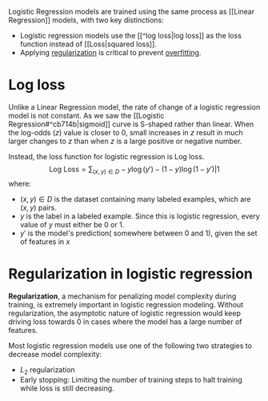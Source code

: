 Logistic Regression models are trained using the same process as [[Linear Regression]] models, with two key distinctions:
- Logistic regression models use the [[^log loss|log loss]] as the loss function instead of [[Loss|squared loss]].
- Applying <span title="Any mechanism that reduces overfitting"><u>regularization</u></span> is critical to prevent <span title= "Creating a model that matches the training data so closely that the model fails to make correct predictions on new data."><u>overfitting</u></span>.

# Log loss

Unlike a Linear Regression model, the rate of change of a logistic regression model is not constant. As we saw the [[Logistic Regression#^cb714b|sigmoid]] curve is S-shaped rather than linear. 
When the log-odds ($z$) value is closer to 0, small increases in $z$ result in much larger changes to $z$ than when $z$ is a large positive or negative number.

Instead, the loss function for logistic regression is Log loss.
$$
\text{Log Loss} = \sum_{(x,y)\in D} -y\log(y') - (1 - y)\log(1 - y')|1
$$
where:
- $(x,y) \in D$ is the dataset containing many labeled examples, which are $(x,y)$ pairs.
- $y$ is the label in a labeled example. Since this is logistic regression, every value of $y$ must either be 0 or 1.
- $y'$ is the model's prediction( somewhere between 0 and 1), given the set of features in $x$

# Regularization in logistic regression

**Regularization**, a mechanism for penalizing model complexity during training, is extremely important in logistic regression modeling. Without regularization, the asymptotic nature of logistic regression would keep driving loss towards 0 in cases where the model has a large number of features.

Most logistic regression models use one of the following two strategies to decrease model complexity:
- $L_2$ regularization
- Early stopping: Limiting the number of training steps to halt training while loss is still decreasing.

